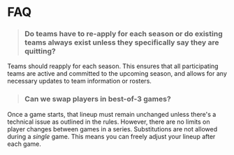 # FAQ

> ### Do teams have to re-apply for each season or do existing teams always exist unless they specifically say they are quitting?
Teams should reapply for each season. This ensures that all participating teams are active and committed to the upcoming season, and allows for any necessary updates to team information or rosters.

> ### Can we swap players in best-of-3 games?
Once a game starts, that lineup must remain unchanged unless there's a technical issue as outlined in the rules. However, there are no limits on player changes between games in a series. Substitutions are not allowed during a <i>single</i> game. This means you can freely adjust your lineup after each game.
